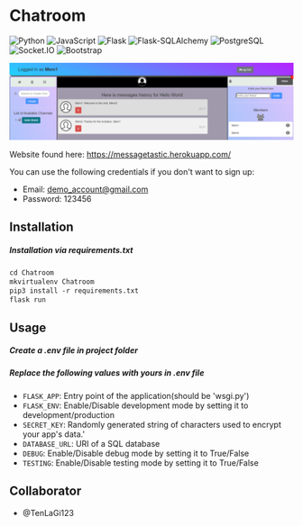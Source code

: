 # Chatroom

![Python](https://img.shields.io/badge/Python-v3.8.3-0087d8?logo=python&logoColor=white&style=flat-square)
![JavaScript](https://img.shields.io/badge/JavaScript-v9-F7DF1E?logo=javascript&logoColor=white&style=flat-square)
![Flask](https://img.shields.io/badge/Flask-v1.1.2-a90606?logo=flask&logoColor=white&style=flat-square)
![Flask-SQLAlchemy](https://img.shields.io/badge/Flask--SQLAlchemy-v2.4.3-a90606?logo=flask&logoColor=white&style=flat-square)
![PostgreSQL](https://img.shields.io/badge/PostgreSQL-v12.1-336791?logo=postgresql&logoColor=white&style=flat-square)
![Socket.IO](https://img.shields.io/badge/Socket.IO-v2.0-blueviolet?logo=socket.io&logoColor=white&style=flat-square)
![Bootstrap](https://img.shields.io/badge/Bootstrap-v4-563D7C?logo=bootstrap&logoColor=white&style=flat-square)

![Demo](Chatroom\static\dist\img\demo.png)

Website found here: https://messagetastic.herokuapp.com/

You can use the following credentials if you don't want to sign up:  
- Email: demo_account@gmail.com  
- Password: 123456

## Installation
##### Installation via requirements.txt
    cd Chatroom
    mkvirtualenv Chatroom
    pip3 install -r requirements.txt
    flask run

## Usage
##### Create a .env file in project folder
##### Replace the following values with yours in .env file
* `FLASK_APP`: Entry point of the application(should be 'wsgi.py')
* `FLASK_ENV`: Enable/Disable development mode by setting it to development/production
* `SECRET_KEY`: Randomly generated string of characters used to encrypt your app's data.'
* `DATABASE_URL`: URI of a SQL database
* `DEBUG`: Enable/Disable debug mode by setting it to True/False
* `TESTING`: Enable/Disable testing mode by setting it to True/False

## Collaborator
* @TenLaGi123
